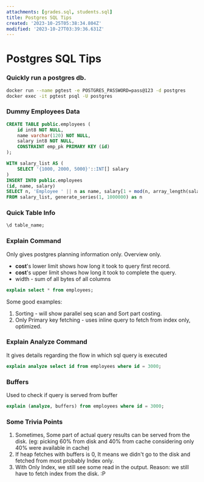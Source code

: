 ```yaml
---
attachments: [grades.sql, students.sql]
title: Postgres SQL Tips
created: '2023-10-25T05:38:34.804Z'
modified: '2023-10-27T03:39:36.631Z'
---
```


# Postgres SQL Tips

### Quickly run a postgres db.
```sh
docker run --name pgtest -e POSTGRES_PASSWORD=pass@123 -d postgres
docker exec -it pgtest psql -U postgres
```

### Dummy Employees Data
```sql
CREATE TABLE public.employees (
    id int8 NOT NULL,
    name varchar(120) NOT NULL,
    salary int8 NOT NULL,
    CONSTRAINT emp_pk PRIMARY KEY (id)
);

WITH salary_list AS (
    SELECT '{1000, 2000, 5000}'::INT[] salary
)
INSERT INTO public.employees
(id, name, salary)
SELECT n, 'Employee ' || n as name, salary[1 + mod(n, array_length(salary, 1))]
FROM salary_list, generate_series(1, 1000000) as n

```

### Quick Table Info
```sql
\d table_name;
```

### Explain Command
Only gives postgres planning information only. Overview only.
- **cost**'s lower limit shows how long it took to query first record. 
- **cost**'s upper limit shows how long it took to complete the query.
- width - sum of all bytes of all columns


```sql
explain select * from employees;
```

Some good examples: 
1. Sorting - will show parallel seq scan and Sort part costing.
2. Only Primary key fetching - uses inline query to fetch from index only, optimized.


### Explain Analyze Command
It gives details regarding the flow in which sql query is executed

```sql
explain analyze select id from employees where id = 3000;
```

### Buffers
Used to check if query is served from buffer
```sql
explain (analyze, buffers) from employees where id = 3000;
```




### Some Trivia Points
1. Sometimes, Some part of actual query results can be served from the disk. (eg:  picking 60% from disk and 40% from cache considering only 40% were available in cache)
2. If heap fetches with buffers is 0, It means we didn't go to the disk and fetched from most probably Index only. 
3. With Only Index, we still see some read in the output. Reason: we still have to fetch index from the disk. :P
